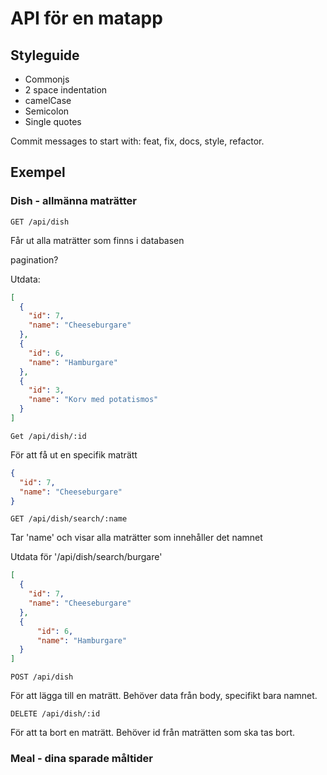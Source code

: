 # API för en matapp

## Styleguide
* Commonjs
* 2 space indentation
* camelCase
* Semicolon
* Single quotes

Commit messages to start with: feat, fix, docs, style, refactor.

## Exempel

### Dish - allmänna maträtter

```
GET /api/dish
```
Får ut alla maträtter som finns i databasen

pagination?

Utdata: 
```json
[
  {
    "id": 7,
    "name": "Cheeseburgare"
  },
  {
    "id": 6,
    "name": "Hamburgare"
  },
  {
    "id": 3,
    "name": "Korv med potatismos"
  }
]
```

```
Get /api/dish/:id
```
För att få ut en specifik maträtt

```json
{
  "id": 7,
  "name": "Cheeseburgare"
}
```

```
GET /api/dish/search/:name
```
Tar 'name' och visar alla maträtter som innehåller det namnet

Utdata för '/api/dish/search/burgare'
```json
[
  {
    "id": 7,
    "name": "Cheeseburgare"
  },
  {
      "id": 6,
      "name": "Hamburgare"
  }
]
```

```
POST /api/dish
```
För att lägga till en maträtt. Behöver data från body, specifikt bara namnet. 


```
DELETE /api/dish/:id
```
För att ta bort en maträtt. Behöver id från maträtten som ska tas bort.


### Meal - dina sparade måltider




```

```